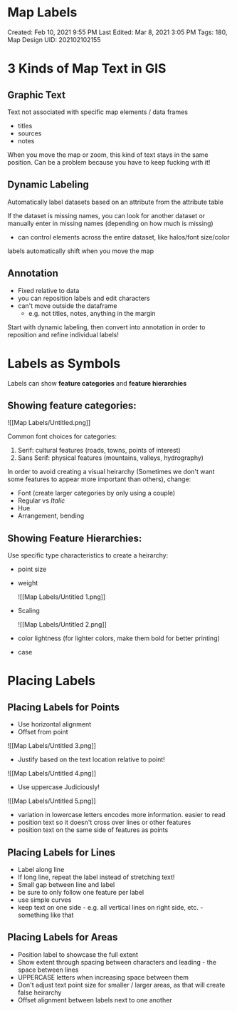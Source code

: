 # Map Labels

Created: Feb 10, 2021 9:55 PM
Last Edited: Mar 8, 2021 3:05 PM
Tags: 180, Map Design
UID: 202102102155

# 3 Kinds of Map Text in GIS

## Graphic Text

Text not associated with specific map elements / data frames

- titles
- sources
- notes

When you move the map or zoom, this kind of text stays in the same position. Can be a problem because you have to keep fucking with it!

## Dynamic Labeling

Automatically label datasets based on an attribute from the attribute table

If the dataset is missing names, you can look for another dataset or manually enter in missing names (depending on how much is missing)

- can control elements across the entire dataset, like halos/font size/color

labels automatically shift when you move the map

## Annotation

- Fixed relative to data
- you can reposition labels and edit characters
- can't move outside the dataframe
    - e.g. not titles, notes, anything in the margin

Start with dynamic labeling, then convert into annotation in order to reposition and refine individual labels!

# Labels as Symbols

Labels can show **feature categories** and **feature hierarchies**

## **Showing feature categories:**

![[Map Labels/Untitled.png]]

Common font choices for categories:

1. Serif: cultural features (roads, towns, points of interest)
2. Sans Serif: physical features (mountains, valleys, hydrography)

In order to avoid creating a visual heirarchy (Sometimes we don't want some features to appear more important than others), change:

- Font (create larger categories by only using a couple)
- Regular vs *Italic*
- Hue
- Arrangement, bending

## Showing Feature Hierarchies:

Use specific type characteristics to create a heirarchy:

- point size
- weight

    ![[Map Labels/Untitled 1.png]]

- Scaling

    ![[Map Labels/Untitled 2.png]]

- color lightness (for lighter colors, make them bold for better printing)
- case

# Placing Labels

## Placing Labels for Points

- Use horizontal alignment
- Offset from point

![[Map Labels/Untitled 3.png]]

- Justify based on the text location relative to point!

![[Map Labels/Untitled 4.png]]

- Use uppercase Judiciously!

![[Map Labels/Untitled 5.png]]

- variation in lowercase letters encodes more information. easier to read
- position text so it doesn't cross over lines or other features
- position text on the same side of features as points

## Placing Labels for Lines

- Label along line
- If long line, repeat the label instead of stretching text!
- Small gap between line and label
- be sure to only follow one feature per label
- use simple curves
- keep text on one side - e.g. all vertical lines on right side, etc. - something like that

## Placing Labels for Areas

- Position label to showcase the full extent
- Show extent through spacing between characters and leading - the space between lines
- UPPERCASE letters when increasing space between them
- Don't adjust text point size for smaller / larger areas, as that will create false heirarchy
- Offset alignment between labels next to one another